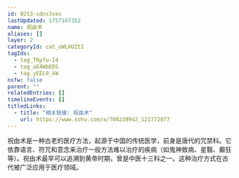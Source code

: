 ```yaml
---
id: 0253-sdns3vev
lastUpdated: 1757167352
name: 祝由术
aliases: []
layer: 2
categoryId: cat_uWLHUZtI
tagIds:
  - tag_TRpfu-I4
  - tag_aE4WbEDS
  - tag_yEEL0_kW
nsfw: false
parent: ""
relatedEntries: []
timelineEvents: []
titledLinks:
  - title: "相关链接: 祝由术"
    url: https://www.sohu.com/a/708228942_121772077
---
```


祝由术是一种古老的医疗方法，起源于中国的传统医学，前身是唐代的咒禁科。它依靠语言、符咒和意念来治疗一般方法难以治疗的疾病（如鬼神致病、星翳、癫狂等）。祝由术最早可以追溯到黄帝时期，曾是中医十三科之一。这种治疗方式在古代被广泛应用于医疗领域。